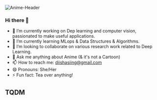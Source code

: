 ![Anime-Header](https://user-images.githubusercontent.com/95545433/188540612-b3b81275-010f-43f7-8149-15b06f9fb58e.jpeg)


### Hi there 👋

- 🔭 I’m currently working on Dep learning and computer vision, passionated to make useful applications.
- 🌱 I’m currently learning MLops & Data Structures & Algorithms.
- 👯 I’m looking to collaborate on various research work related to Deep Learning.
- 💬 Ask me anything about Anime (& it's not a Cartoon) 
- 📫 How to reach me: diishasiing@gmail.com
- 😄 Pronouns: She/Her
- ⚡ Fun fact: Tea over anything!

## TQDM
